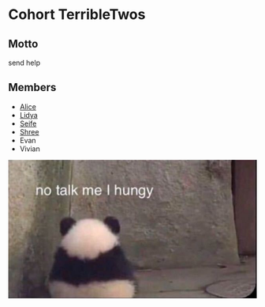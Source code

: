 # Cohort TerribleTwos
## Motto
send help
## Members
* [Alice](https://github.com/GTBitsOfGood/bootcamp/tree/fall-2020/terribletwos-Alice)
* [Lidya](https://github.com/GTBitsOfGood/bootcamp/tree/fall-2020/terribletwos-Lidya)
* [Seife](https://github.com/GTBitsOfGood/bootcamp/tree/fall-2020/terribletwos-Seife)
* [Shree](https://github.com/GTBitsOfGood/bootcamp/tree/fall-2020/terribletwos-Shree)
* Evan
* Vivian

![teamimage](/assets/teamimage.jpg)